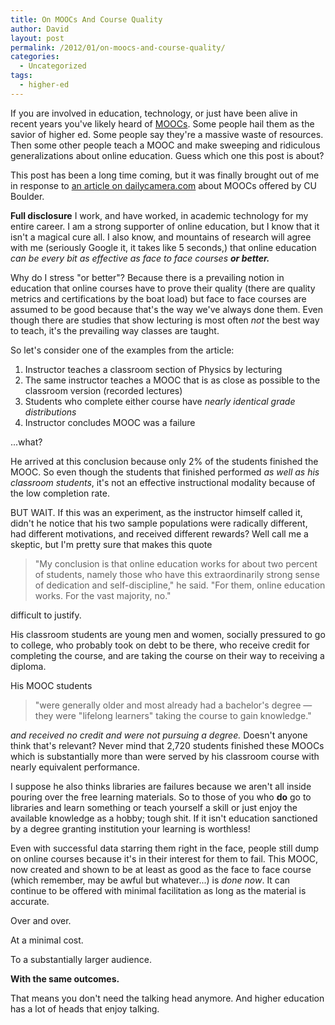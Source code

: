 ```yaml
---
title: On MOOCs And Course Quality
author: David
layout: post
permalink: /2012/01/on-moocs-and-course-quality/
categories:
  - Uncategorized
tags:
  - higher-ed
---
```

If you are involved in education, technology, or just have been alive in recent years you've likely heard of [MOOCs](http://en.wikipedia.org/wiki/Massive_open_online_course). Some people hail them as the savior of higher ed. Some people say they're a massive waste of resources. Then some other people teach a MOOC and make sweeping and ridiculous generalizations about online education. Guess which one this post is about?

<!--more-->

This post has been a long time coming, but it was finally brought out of me in response to [an article on dailycamera.com](http://www.dailycamera.com/cu-news/ci_24940918/cu-boulder-learning-its-own-lessons-from-online) about MOOCs offered by CU Boulder. 

**Full disclosure** I work, and have worked, in academic technology for my entire career. I am a strong supporter of online education, but I know that it isn't a magical cure all. I also know, and mountains of research will agree with me (seriously Google it, it takes like 5 seconds,) that online education _can be every bit as effective as face to face courses **or better.**_

Why do I stress "or better"? Because there is a prevailing notion in education that online courses have to prove their quality (there are quality metrics and certifications by the boat load) but face to face courses are assumed to be good because that's the way we've always done them. Even though there are studies that show lecturing is most often _not_ the best way to teach, it's the prevailing way classes are taught. 

So let's consider one of the examples from the article:

1. Instructor teaches a classroom section of Physics by lecturing
1. The same instructor teaches a MOOC that is as close as possible to the classroom version (recorded lectures)
1. Students who complete either course have _nearly identical grade distributions_
1. Instructor concludes MOOC was a failure

...what?

He arrived at this conclusion because only 2% of the students finished the MOOC. So even though the students that finished performed _as well as his classroom students_, it's not an effective instructional modality because of the low completion rate.

BUT WAIT. If this was an experiment, as the instructor himself called it, didn't he notice that his two sample populations were radically different, had different motivations, and received different rewards? Well call me a skeptic, but I'm pretty sure that makes this quote

> "My conclusion is that online education works for about two percent of students, namely those who have this extraordinarily strong sense of dedication and self-discipline," he said. "For them, online education works. For the vast majority, no."

difficult to justify. 

His classroom students are young men and women, socially pressured to go to college, who probably took on debt to be there, who receive credit for completing the course, and are taking the course on their way to receiving a diploma.

His MOOC students

> "were generally older and most already had a bachelor's degree — they were "lifelong learners" taking the course to gain knowledge."

_and received no credit and were not pursuing a degree._ Doesn't anyone think that's relevant? Never mind that 2,720 students finished these MOOCs which is substantially more than were served by his classroom course with nearly equivalent performance.

I suppose he also thinks libraries are failures because we aren't all inside pouring over the free learning materials. So to those of you who **do** go to libraries and learn something or teach yourself a skill or just enjoy the available knowledge as a hobby; tough shit. If it isn't education sanctioned by a degree granting institution your learning is worthless!

Even with successful data starring them right in the face, people still dump on online courses because it's in their interest for them to fail. This MOOC, now created and shown to be at least as good as the face to face course (which remember, may be awful but whatever...) is _done now_. It can continue to be offered with minimal facilitation as long as the material is accurate. 

Over and over.

At a minimal cost.

To a substantially larger audience.

**With the same outcomes.**

That means you don't need the talking head anymore. And higher education has a lot of heads that enjoy talking.
